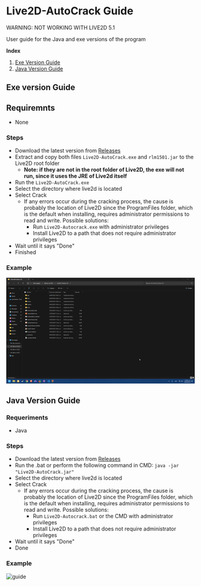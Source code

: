 # Live2D-AutoCrack Guide
WARNING: NOT WORKING WITH LIVE2D 5.1

User guide for the Java and exe versions of the program

**Index**
1. [Exe Version Guide](#exeGuide)
2. [Java Version Guide](#javaGuide)

<div id='exeGuide' />

## Exe version Guide
## Requiremnts
* None
### Steps
* Download the latest version from [Releases](https://github.com/Mecogumi/Live2D-Crack/releases)
* Extract and copy both files `Live2D-AutoCrack.exe` and `rlm1501.jar` to the Live2D root folder 
   * **Note: if they are not in the root folder of Live2D, the exe will not run, since it uses the JRE of Live2d itself**
* Run the `Live2D-AutoCrack.exe`
* Select the directory where live2d is located
* Select Crack
    * If any errors occur during the cracking process, the cause is probably the location of Live2D since the ProgramFiles folder, which is the default when installing, requires administrator permissions to read and write. Possible solutions:
        * Run `Live2D-Autocrack.exe` with administrator privileges
        * Install Live2D to a path that does not require administrator privileges
* Wait until it says "Done"
* Finished

### Example
![guide](example/guideEXE.gif)


<div id='javaGuide' />

## Java Version Guide
### Requeriments
 * Java

### Steps
 * Download the latest version from [Releases](https://github.com/Mecogumi/Live2D-Crack/releases)
 * Run the .bat or perform the following command in CMD: `java -jar "Live2D-AutoCrack.jar"`
 * Select the directory where live2d is located
 * Select Crack
    * If any errors occur during the cracking process, the cause is probably the location of Live2D since the ProgramFiles folder, which is the default when installing, requires administrator permissions to read and write. Possible solutions:
        * Run `Live2D-Autocrack.bat` or the CMD with administrator privileges
        * Install Live2D to a path that does not require administrator privileges
 * Wait until it says "Done"
 * Done

### Example
![guide](example/guideJAR.gif)
